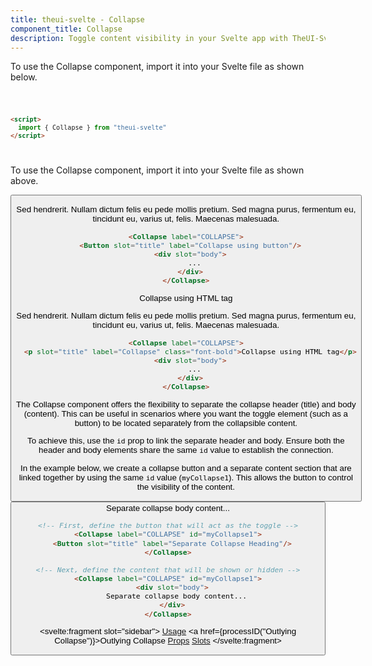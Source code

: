 ```yaml
---
title: theui-svelte - Collapse
component_title: Collapse
description: Toggle content visibility in your Svelte app with TheUI-Svelte's Collapse component, offering a seamless user experience.
---
```


<script lang="ts">
  import type { PageData } from "./$types";
  import DocContainer from "$lib/ui/doc/Container.svelte";
  import Head from "$lib/ui/doc/Head.svelte";
  import Block from "$lib/ui/doc/Block.svelte";
  import Code from "$lib/ui/doc/Code.svelte";
  import DataTable from "$lib/ui/doc/DataTable.svelte";
  import Example from "$lib/ui/doc/Example.svelte";
  import { Collapse, Button } from "theui-svelte";
  import { processID } from "$lib";

  export let data: PageData;
</script>

<DocContainer>
  <Head title="Collapse" text="The Collapse component allows you to show and hide content independently. It is unstyled by default, giving you the flexibility to use any content and design according to your needs." edit_url={data.edit_url}/>
  <Block title="Setup">
  <p class="not-prose">To use the Collapse component, import it into your Svelte file as shown below.</p>
<Code title="Import">

```html
<script>
  import { Collapse } from "theui-svelte"
</script>
```
</Code>
  </Block>

  <Block title="Usage">
    <p class="not-prose mb-4">To use the Collapse component, import it into your Svelte file as shown above.</p>
    <Example title="Example with Button">
      <svelte:fragment slot="example">
        <Collapse label="COLLAPSE">
          <Button slot="title" label="Collapse using button"/>
          <div slot="body">
            <p>Sed hendrerit. Nullam dictum felis eu pede mollis pretium. Sed magna purus, fermentum eu, tincidunt eu, varius ut, felis. Maecenas malesuada.</p>
          </div>
        </Collapse>
      </svelte:fragment>
<div slot="code">

```html
<Collapse label="COLLAPSE">
  <Button slot="title" label="Collapse using button"/>
  <div slot="body">
    ...
  </div>
</Collapse>
```
</div>
    </Example>
    <Example title="Example with HTML Tag">
      <svelte:fragment slot="example">
        <Collapse label="COLLAPSE">
          <p slot="title" label="Collapse" class="font-bold">Collapse using HTML tag</p>
          <div slot="body">
            <p>Sed hendrerit. Nullam dictum felis eu pede mollis pretium. Sed magna purus, fermentum eu, tincidunt eu, varius ut, felis. Maecenas malesuada.</p>
          </div>
        </Collapse>
      </svelte:fragment>
<div slot="code">

```html
<Collapse label="COLLAPSE">
  <p slot="title" label="Collapse" class="font-bold">Collapse using HTML tag</p>
  <div slot="body">
    ...
  </div>
</Collapse>
```
</div>
    </Example>
  </Block>



  <Block title="Outlying Collapse">
    <div class="not-prose mb-8">
      <p class="mb-2">The Collapse component offers the flexibility to separate the collapse header (title) and body (content). This can be useful in scenarios where you want the toggle element (such as a button) to be located separately from the collapsible content.</p>
      <p class="mb-2">To achieve this, use the <code>id</code> prop to link the separate header and body. Ensure both the header and body elements share the same <code>id</code> value to establish the connection.</p>
      <p>In the example below, we create a collapse button and a separate content section that are linked together by using the same <code>id</code> value (<code>myCollapse1</code>). This allows the button to control the visibility of the content.</p>
    </div>
    <Example>
      <svelte:fragment slot="example">
        <div class="flex flex-col gap-y-1">
          <Collapse label="COLLAPSE" id="myCollapse1">
            <Button slot="title" label="Separate Collapse Heading"/>
          </Collapse>
          <Collapse label="COLLAPSE" id="myCollapse1">
            <div slot="body">
              Separate collapse body content...
            </div>
          </Collapse>
        </div>
      </svelte:fragment>
<div slot="code">

```html
<!-- First, define the button that will act as the toggle -->
<Collapse label="COLLAPSE" id="myCollapse1">
  <Button slot="title" label="Separate Collapse Heading"/>
</Collapse>

<!-- Next, define the content that will be shown or hidden -->
<Collapse label="COLLAPSE" id="myCollapse1">
  <div slot="body">
    Separate collapse body content...
  </div>
</Collapse>
```
</div>
    </Example>
  </Block>

  <Block title="Props">
    <DataTable data={data.component.props} hideText={true} mb=8 />
    <DataTable data={data.component.dynamicProps} type="slots" title="Dynamic Props" hideText={true} />
  </Block>
  <Block title="Slots">
    <DataTable data={data.component.slots} type="slots"/>
  </Block>

  <svelte:fragment slot="sidebar">
    <a href="#usage">Usage</a>
    <a href={processID("Outlying Collapse")}>Outlying Collapse</a>
    <a href="#props">Props</a>
    <a href="#slots">Slots</a>
  </svelte:fragment>

</DocContainer>